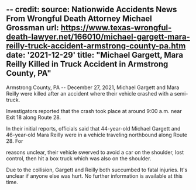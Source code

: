 --
credit:
  source: Nationwide Accidents News From Wrongful Death Attorney Michael Grossman
  url: https://www.texas-wrongful-death-lawyer.net/166010/michael-gargett-mara-reilly-truck-accident-armstrong-county-pa.htm
date: '2021-12-29'
title: "Michael Gargett, Mara Reilly Killed in Truck Accident in Armstrong County, PA"
---
Armstrong County, PA -- December 27, 2021, Michael Gargett and Mara Reilly were killed after an accident where their vehicle crashed with a semi-truck.

Investigators reported that the crash took place at around 9:00 a.m. near Exit 18 along Route 28.

In their initial reports, officials said that 44-year-old Michael Gargett and 46-year-old Mara Reilly were in a vehicle traveling northbound along Route 28. For 

reasons unclear, their vehicle swerved to avoid a car on the shoulder, lost control, then hit a box truck which was also on the shoulder.

Due to the collision, Gargett and Reilly both succumbed to fatal injuries. It's unclear if anyone else was hurt. No further information is available at this time.
